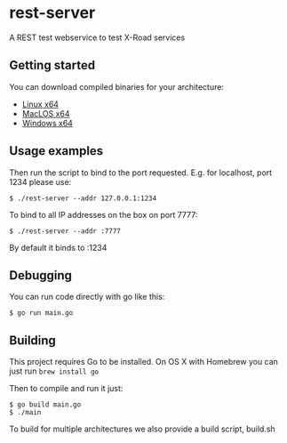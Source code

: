 # rest-server

A REST test webservice to test X-Road services

## Getting started
You can download compiled binaries for your architecture:

* [Linux x64](release/linux/rest-server)
* [MacLOS x64](release/macos/rest-server)
* [Windows x64](release/windows/rest-server.exe)

## Usage examples
Then run the script to bind to the port requested.  E.g. for localhost, port 1234 please use:

```console
$ ./rest-server --addr 127.0.0.1:1234
```


To bind to all IP addresses on the box on port 7777:
```console
$ ./rest-server --addr :7777
```

By default it binds to :1234


## Debugging

You can run code directly with go like this:
```console
$ go run main.go
```

## Building

This project requires Go to be installed. On OS X with Homebrew you can just run `brew install go`

Then to compile and run it just:

```console
$ go build main.go
$ ./main
```

To build for multiple architectures we also provide a build script, build.sh
